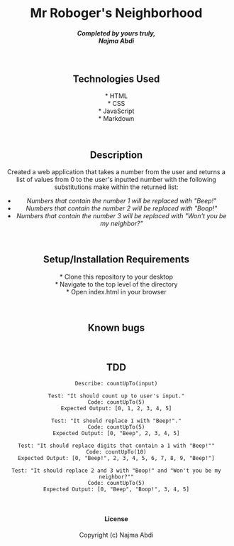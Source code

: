 # <div align="center"> **Mr Roboger's Neighborhood**</div>

#### <div align="center"> *Completed by yours truly,  <br> **Najma Abdi*** </div>  
<p>&nbsp;</p>

## <div align="center"> Technologies Used
<div align="center">* HTML
<div align="center">* CSS
<div align="center">* JavaScript 
<div align="center">* Markdown

<p>&nbsp;</p>

## <div align="center"> Description </div>
 Created a web application that takes a number from the user and returns a list of values from 0 to the user's inputted number with the following substitutions make within the returned list:
  - *Numbers that contain the number 1 will be replaced with "Beep!"*
  - *Numbers that contain the number 2 will be replaced with "Boop!"*
  - *Numbers that contain the number 3 will be replaced with "Won't you be my neighbor?"*</div>
<p>&nbsp;</p>


## <div align="center">Setup/Installation Requirements 
<div align="center">* Clone this repository to your desktop 
<div align="center">* Navigate to the top level of the directory
<div align="center">* Open index.html in your browser 
<p>&nbsp;</p>


## <div align="center"> Known bugs </div>
    
<p>&nbsp;</p>


## <div align="center"> TDD </div>
    Describe: countUpTo(input)

    Test: "It should count up to user's input."
    Code: countUpTo(5)
    Expected Output: [0, 1, 2, 3, 4, 5]

    Test: "It should replace 1 with "Beep!"."
    Code: countUpTo(5)
    Expected Output: [0, "Beep", 2, 3, 4, 5]

    Test: "It should replace digits that contain a 1 with "Beep!""
    Code: countUpTo(10)
    Expected Output: [0, "Beep!", 2, 3, 4, 5, 6, 7, 8, 9, "Beep!"]

    Test: "It should replace 2 and 3 with "Boop!" and "Won't you be my neighbor?""
    Code: countUpTo(5)
    Expected Output: [0, "Beep", "Boop!", 3, 4, 5]
<p>&nbsp;</p>

#### License

Copyright (c)  Najma Abdi